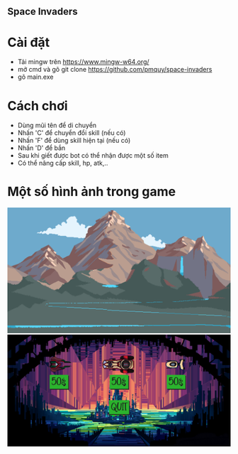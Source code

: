 ## Space Invaders
# Cài đặt 
  - Tải mingw trên https://www.mingw-w64.org/
  - mở cmd và gõ git clone https://github.com/pmquy/space-invaders
  - gõ main.exe
# Cách chơi
  - Dùng mũi tên để di chuyển
  - Nhấn 'C' để chuyển đổi skill (nếu có)
  - Nhấn 'F' để dùng skill hiện tại (nếu có)
  - Nhấn 'D' để bắn
  - Sau khi giết được bot có thể nhận được một số item
  - Có thể nâng cấp skill, hp, atk,..
# Một số hình ảnh trong game
![example](image_Folder/Background/Level/18.png)
![example](image_Folder/Background/Shop/0.png)
